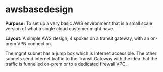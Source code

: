 # awsbasedesign
**Purpose:** To set up a very basic AWS environment that is a small scale version of what a single cloud customer might have.

**Layout:** A simple AWS design, 4 spokes on a transit gateway, with an on-prem VPN connection.

The mgmt subnet has a jump box which is Internet accessible. The other subnets send Internet traffic to the Transit Gateway with the idea that the traffic is funnelled on-prem or to a dedicated firewall VPC.
